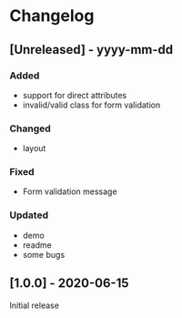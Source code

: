 # Changelog

## [Unreleased] - yyyy-mm-dd

### Added
- support for direct attributes
- invalid/valid class for form validation

### Changed
- layout

### Fixed
- Form validation message

### Updated
- demo
- readme
- some bugs

## [1.0.0] - 2020-06-15

Initial release
